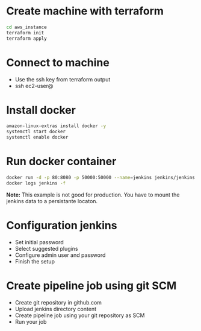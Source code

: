 # Create machine with terraform
```bash
cd aws_instance
terraform init
terraform apply
```
# Connect to machine
* Use the ssh key from terraform output
* ssh ec2-user@<MachineIp>

# Install docker
```bash
amazon-linux-extras install docker -y
systemctl start docker 
systemctl enable docker
```

# Run docker container 
```bash
docker run -d -p 80:8080 -p 50000:50000 --name=jenkins jenkins/jenkins:lts
docker logs jenkins -f
```
**Note:** This example is not good for production. You have to mount the jenkins data to a persistante locaton.

# Configuration jenkins
* Set initial password
* Select suggested plugins
* Configure admin user and password
* Finish the setup

# Create pipeline job using git SCM
* Create git repository in github.com
* Upload jenkins directory content
* Create pipeline job using your git repository as SCM
* Run your job